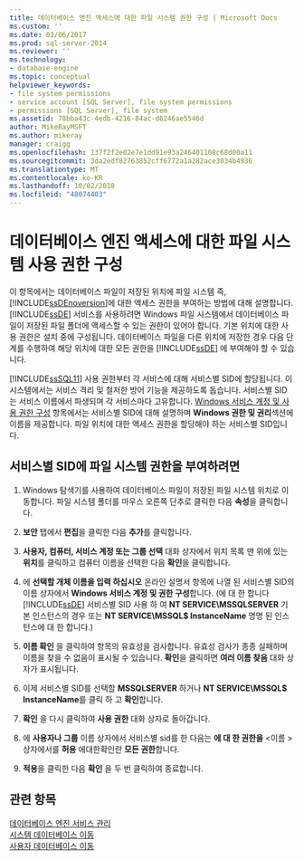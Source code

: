```yaml
---
title: 데이터베이스 엔진 액세스에 대한 파일 시스템 권한 구성 | Microsoft Docs
ms.custom: ''
ms.date: 03/06/2017
ms.prod: sql-server-2014
ms.reviewer: ''
ms.technology:
- database-engine
ms.topic: conceptual
helpviewer_keywords:
- file system permissions
- service account [SQL Server], file system permissions
- permissions [SQL Server], file system
ms.assetid: 78bba43c-4edb-4216-84ac-d6246ae5546d
author: MikeRayMSFT
ms.author: mikeray
manager: craigg
ms.openlocfilehash: 137f2f2e02e7e1dd91e93a246401108c68d00a11
ms.sourcegitcommit: 3da2edf82763852cff6772a1a282ace3034b4936
ms.translationtype: MT
ms.contentlocale: ko-KR
ms.lasthandoff: 10/02/2018
ms.locfileid: "48074403"
---
```

# <a name="configure-file-system-permissions-for-database-engine-access"></a>데이터베이스 엔진 액세스에 대한 파일 시스템 사용 권한 구성
  이 항목에서는 데이터베이스 파일이 저장된 위치에 파일 시스템 즉, [!INCLUDE[ssDEnoversion](../../includes/ssdenoversion-md.md)]에 대한 액세스 권한을 부여하는 방법에 대해 설명합니다. [!INCLUDE[ssDE](../../includes/ssde-md.md)] 서비스를 사용하려면 Windows 파일 시스템에서 데이터베이스 파일이 저장된 파일 폴더에 액세스할 수 있는 권한이 있어야 합니다. 기본 위치에 대한 사용 권한은 설치 중에 구성됩니다. 데이터베이스 파일을 다른 위치에 저장한 경우 다음 단계를 수행하여 해당 위치에 대한 모든 권한을 [!INCLUDE[ssDE](../../includes/ssde-md.md)] 에 부여해야 할 수 있습니다.  
  
 [!INCLUDE[ssSQL11](../../includes/sssql11-md.md)] 사용 권한부터 각 서비스에 대해 서비스별 SID에 할당됩니다. 이 시스템에서는 서비스 격리 및 철저한 방어 기능을 제공하도록 돕습니다. 서비스별 SID는 서비스 이름에서 파생되며 각 서비스마다 고유합니다. [Windows 서비스 계정 및 사용 권한 구성](configure-windows-service-accounts-and-permissions.md) 항목에서는 서비스별 SID에 대해 설명하며 **Windows 권한 및 권리**섹션에 이름을 제공합니다. 파일 위치에 대한 액세스 권한을 할당해야 하는 서비스별 SID입니다.  
  
## <a name="to-grant-file-system-permission-to-the-per-service-sid"></a>서비스별 SID에 파일 시스템 권한을 부여하려면  
  
1.  Windows 탐색기를 사용하여 데이터베이스 파일이 저장된 파일 시스템 위치로 이동합니다. 파일 시스템 폴더를 마우스 오른쪽 단추로 클릭한 다음 **속성**을 클릭합니다.  
  
2.  **보안** 탭에서 **편집**을 클릭한 다음 **추가**를 클릭합니다.  
  
3.  **사용자, 컴퓨터, 서비스 계정 또는 그룹 선택** 대화 상자에서 위치 목록 맨 위에 있는 **위치**를 클릭하고 컴퓨터 이름을 선택한 다음 **확인**을 클릭합니다.  
  
4.  에 **선택할 개체 이름을 입력 하십시오** 온라인 설명서 항목에 나열 된 서비스별 SID의 이름 상자에서 **Windows 서비스 계정 및 권한 구성**합니다. (에 대 한 합니다 [!INCLUDE[ssDE](../../includes/ssde-md.md)] 서비스별 SID 사용 하 여 **NT SERVICE\MSSQLSERVER** 기본 인스턴스의 경우 또는 **NT SERVICE\MSSQL$ InstanceName** 명명 된 인스턴스에 대 한 합니다.)  
  
5.  **이름 확인** 을 클릭하여 항목의 유효성을 검사합니다. 유효성 검사가 종종 실패하며 이름을 찾을 수 없음이 표시될 수 있습니다. **확인**을 클릭하면 **여러 이름 찾음** 대화 상자가 표시됩니다.  
  
6.  이제 서비스별 SID를 선택할 **MSSQLSERVER** 하거나 **NT SERVICE\MSSQL$ InstanceName**를 클릭 하 고 **확인**합니다.  
  
7.  **확인** 을 다시 클릭하여 **사용 권한** 대화 상자로 돌아갑니다.  
  
8.  에 **사용자나 그룹** 이름 상자에서 서비스별 sid를 한 다음는 **에 대 한 권한을** \<이름 > 상자에서를 **허용** 에대한확인란 **모든 권한**합니다.  
  
9. **적용**을 클릭한 다음 **확인** 을 두 번 클릭하여 종료합니다.  
  
## <a name="see-also"></a>관련 항목  
 [데이터베이스 엔진 서비스 관리](manage-the-database-engine-services.md)   
 [시스템 데이터베이스 이동](../../relational-databases/databases/system-databases.md)   
 [사용자 데이터베이스 이동](../../relational-databases/databases/move-user-databases.md)  
  
  
